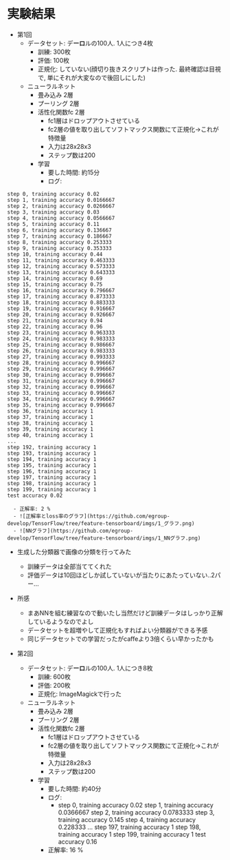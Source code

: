 # 実験結果
- 第1回
  - データセット: デ**ーロ**ルの100人. 1人につき4枚
    - 訓練: 300枚
    - 評価: 100枚
    - 正規化: していない(顔切り抜きスクリプトは作った. 最終確認は目視で, 単にそれが大変なので後回しにした)
  - ニューラルネット
    - 畳み込み 2層
    - プーリング 2層
    - 活性化関数fc 2層
      - fc1層はドロップアウトさせている
      - fc2層の値を取り出してソフトマックス関数にて正規化->これが特徴量
      - 入力は28x28x3
      - ステップ数は200
    - 学習
      - 要した時間: 約15分
      - ログ: 

```
step 0, training accuracy 0.02
step 1, training accuracy 0.0166667
step 2, training accuracy 0.0266667
step 3, training accuracy 0.03
step 4, training accuracy 0.0566667
step 5, training accuracy 0.11
step 6, training accuracy 0.136667
step 7, training accuracy 0.186667
step 8, training accuracy 0.253333
step 9, training accuracy 0.353333
step 10, training accuracy 0.44
step 11, training accuracy 0.463333
step 12, training accuracy 0.573333
step 13, training accuracy 0.643333
step 14, training accuracy 0.69
step 15, training accuracy 0.75
step 16, training accuracy 0.796667
step 17, training accuracy 0.873333
step 18, training accuracy 0.883333
step 19, training accuracy 0.916667
step 20, training accuracy 0.926667
step 21, training accuracy 0.94
step 22, training accuracy 0.96
step 23, training accuracy 0.963333
step 24, training accuracy 0.983333
step 25, training accuracy 0.986667
step 26, training accuracy 0.983333
step 27, training accuracy 0.993333
step 28, training accuracy 0.996667
step 29, training accuracy 0.996667
step 30, training accuracy 0.996667
step 31, training accuracy 0.996667
step 32, training accuracy 0.996667
step 33, training accuracy 0.996667
step 34, training accuracy 0.996667
step 35, training accuracy 0.996667
step 36, training accuracy 1
step 37, training accuracy 1
step 38, training accuracy 1
step 39, training accuracy 1
step 40, training accuracy 1
...
step 192, training accuracy 1
step 193, training accuracy 1
step 194, training accuracy 1
step 195, training accuracy 1
step 196, training accuracy 1
step 197, training accuracy 1
step 198, training accuracy 1
step 199, training accuracy 1
test accuracy 0.02
```

      - 正解率: 2 %
      - ![正解率とloss率のグラフ](https://github.com/egroup-develop/TensorFlow/tree/feature-tensorboard/imgs/1_グラフ.png)
      - ![NNグラフ](https://github.com/egroup-develop/TensorFlow/tree/feature-tensorboard/imgs/1_NNグラフ.png)
  - 生成した分類器で画像の分類を行ってみた
    - 訓練データは全部当ててくれた
    - 評価データは10回ほどしか試していないが当たりにあたっていない..2パー...
  - 所感
    - まあNNを組む練習なので動いたし当然だけど訓練データはしっかり正解しているようなのでよし
    - データセットを超増やして正規化もすればよい分類器ができる予感
    - 同じデータセットでの学習だったがcaffeより3倍くらい早かったかも

- 第2回
  - データセット: デ**ーロ**ルの100人. 1人につき8枚
    - 訓練: 600枚
    - 評価: 200枚
    - 正規化: ImageMagickで行った
  - ニューラルネット
    - 畳み込み 2層
    - プーリング 2層
    - 活性化関数fc 2層
      - fc1層はドロップアウトさせている
      - fc2層の値を取り出してソフトマックス関数にて正規化->これが特徴量
      - 入力は28x28x3
      - ステップ数は200
    - 学習
      - 要した時間: 約40分
      - ログ:
        - step 0, training accuracy 0.02
step 1, training accuracy 0.0366667
step 2, training accuracy 0.0783333
step 3, training accuracy 0.145
step 4, training accuracy 0.228333
...
step 197, training accuracy 1
step 198, training accuracy 1
step 199, training accuracy 1
test accuracy 0.16
      - 正解率: 16 %
